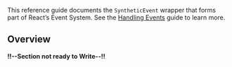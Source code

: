 <link rel="stylesheet" href="https://cdn.jsdelivr.net/npm/bootstrap-icons@1.5.0/font/bootstrap-icons.css">
<link rel="stylesheet" href="../../lib/doc_style.css">

This reference guide documents the `SyntheticEvent` wrapper that forms part of React’s Event System. See the [Handling Events]() guide to learn more.

## Overview

**!!--Section not ready to Write--!!**

































